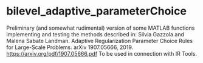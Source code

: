 # bilevel_adaptive_parameterChoice

Preliminary (and somewhat rudimental) version of some MATLAB functions implementing and testing the methods described in:
Silvia Gazzola and Malena Sabate Landman. Adaptive Regularization Parameter Choice Rules for Large-Scale Problems. arXiv 1907.05666, 2019.
https://arxiv.org/pdf/1907.05666.pdf
To be used in connection with IR Tools.
